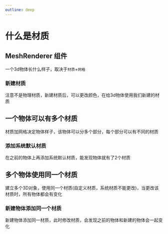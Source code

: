 ```yaml
---
outline: deep
---
```

# 什么是材质

## MeshRenderer 组件

一个3d物体长什么样子，取决于`材质`+`网格`

### 新建材质

注意不是物理材质，新建材质后，可以更改颜色，在给3d物体使用我们新建的材质

## 一个物体可以有多个材质

材质加网格决定物体样子，该物体可以分多个部分，每个部分可以有不同的材质

### 添加系统默认材质

在之前的物体上再添加系统默认材质，能发现物体就有了2个材质

## 多个物体使用同一个材质

建立多个3D对象，使用同一个材质(自定义材质，系统材质不能更改)，当更改该材质时，所有物体都会有变化

### 新建物体添加同一个材质

新建物体添加同一材质，此时修改材质，会发现之前的物体和新建的物体会一起变化